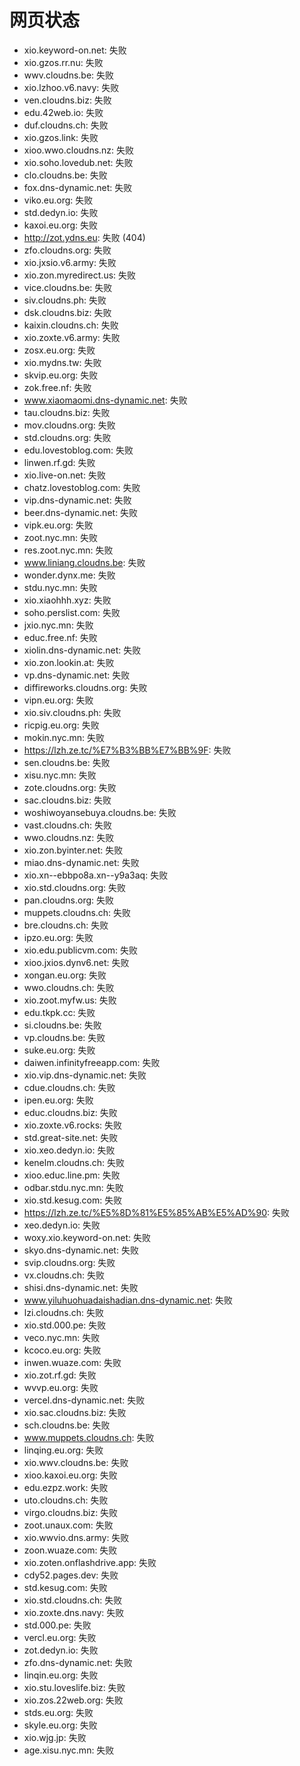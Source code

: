# 网页状态
- xio.keyword-on.net: 失败
- xio.gzos.rr.nu: 失败
- wwv.cloudns.be: 失败
- xio.lzhoo.v6.navy: 失败
- ven.cloudns.biz: 失败
- edu.42web.io: 失败
- duf.cloudns.ch: 失败
- xio.gzos.link: 失败
- xioo.wwo.cloudns.nz: 失败
- xio.soho.lovedub.net: 失败
- clo.cloudns.be: 失败
- fox.dns-dynamic.net: 失败
- viko.eu.org: 失败
- std.dedyn.io: 失败
- kaxoi.eu.org: 失败
- http://zot.ydns.eu: 失败 (404)
- zfo.cloudns.org: 失败
- xio.jxsio.v6.army: 失败
- xio.zon.myredirect.us: 失败
- vice.cloudns.be: 失败
- siv.cloudns.ph: 失败
- dsk.cloudns.biz: 失败
- kaixin.cloudns.ch: 失败
- xio.zoxte.v6.army: 失败
- zosx.eu.org: 失败
- xio.mydns.tw: 失败
- skvip.eu.org: 失败
- zok.free.nf: 失败
- www.xiaomaomi.dns-dynamic.net: 失败
- tau.cloudns.biz: 失败
- mov.cloudns.org: 失败
- std.cloudns.org: 失败
- edu.lovestoblog.com: 失败
- linwen.rf.gd: 失败
- xio.live-on.net: 失败
- chatz.lovestoblog.com: 失败
- vip.dns-dynamic.net: 失败
- beer.dns-dynamic.net: 失败
- vipk.eu.org: 失败
- zoot.nyc.mn: 失败
- res.zoot.nyc.mn: 失败
- www.liniang.cloudns.be: 失败
- wonder.dynx.me: 失败
- stdu.nyc.mn: 失败
- xio.xiaohhh.xyz: 失败
- soho.perslist.com: 失败
- jxio.nyc.mn: 失败
- educ.free.nf: 失败
- xiolin.dns-dynamic.net: 失败
- xio.zon.lookin.at: 失败
- vp.dns-dynamic.net: 失败
- diffireworks.cloudns.org: 失败
- vipn.eu.org: 失败
- xio.siv.cloudns.ph: 失败
- ricpig.eu.org: 失败
- mokin.nyc.mn: 失败
- https://lzh.ze.tc/%E7%B3%BB%E7%BB%9F: 失败
- sen.cloudns.be: 失败
- xisu.nyc.mn: 失败
- zote.cloudns.org: 失败
- sac.cloudns.biz: 失败
- woshiwoyansebuya.cloudns.be: 失败
- vast.cloudns.ch: 失败
- wwo.cloudns.nz: 失败
- xio.zon.byinter.net: 失败
- miao.dns-dynamic.net: 失败
- xio.xn--ebbpo8a.xn--y9a3aq: 失败
- xio.std.cloudns.org: 失败
- pan.cloudns.org: 失败
- muppets.cloudns.ch: 失败
- bre.cloudns.ch: 失败
- ipzo.eu.org: 失败
- xio.edu.publicvm.com: 失败
- xioo.jxios.dynv6.net: 失败
- xongan.eu.org: 失败
- wwo.cloudns.ch: 失败
- xio.zoot.myfw.us: 失败
- edu.tkpk.cc: 失败
- si.cloudns.be: 失败
- vp.cloudns.be: 失败
- suke.eu.org: 失败
- daiwen.infinityfreeapp.com: 失败
- xio.vip.dns-dynamic.net: 失败
- cdue.cloudns.ch: 失败
- ipen.eu.org: 失败
- educ.cloudns.biz: 失败
- xio.zoxte.v6.rocks: 失败
- std.great-site.net: 失败
- xio.xeo.dedyn.io: 失败
- kenelm.cloudns.ch: 失败
- xioo.educ.line.pm: 失败
- odbar.stdu.nyc.mn: 失败
- xio.std.kesug.com: 失败
- https://lzh.ze.tc/%E5%8D%81%E5%85%AB%E5%AD%90: 失败
- xeo.dedyn.io: 失败
- woxy.xio.keyword-on.net: 失败
- skyo.dns-dynamic.net: 失败
- svip.cloudns.org: 失败
- vx.cloudns.ch: 失败
- shisi.dns-dynamic.net: 失败
- www.yiluhuohuadaishadian.dns-dynamic.net: 失败
- lzi.cloudns.ch: 失败
- xio.std.000.pe: 失败
- veco.nyc.mn: 失败
- kcoco.eu.org: 失败
- inwen.wuaze.com: 失败
- xio.zot.rf.gd: 失败
- wvvp.eu.org: 失败
- vercel.dns-dynamic.net: 失败
- xio.sac.cloudns.biz: 失败
- sch.cloudns.be: 失败
- www.muppets.cloudns.ch: 失败
- linqing.eu.org: 失败
- xio.wwv.cloudns.be: 失败
- xioo.kaxoi.eu.org: 失败
- edu.ezpz.work: 失败
- uto.cloudns.ch: 失败
- virgo.cloudns.biz: 失败
- zoot.unaux.com: 失败
- xio.wwvio.dns.army: 失败
- zoon.wuaze.com: 失败
- xio.zoten.onflashdrive.app: 失败
- cdy52.pages.dev: 失败
- std.kesug.com: 失败
- xio.std.cloudns.ch: 失败
- xio.zoxte.dns.navy: 失败
- std.000.pe: 失败
- vercl.eu.org: 失败
- zot.dedyn.io: 失败
- zfo.dns-dynamic.net: 失败
- linqin.eu.org: 失败
- xio.stu.loveslife.biz: 失败
- xio.zos.22web.org: 失败
- stds.eu.org: 失败
- skyle.eu.org: 失败
- xio.wjg.jp: 失败
- age.xisu.nyc.mn: 失败
